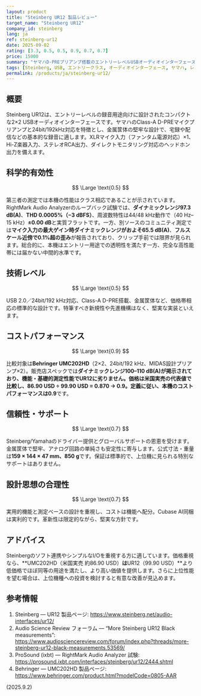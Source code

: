 ```yaml
---
layout: product
title: "Steinberg UR12 製品レビュー"
target_name: "Steinberg UR12"
company_id: steinberg
lang: ja
ref: steinberg-ur12
date: 2025-09-02
rating: [3.3, 0.5, 0.5, 0.9, 0.7, 0.7]
price: 15000
summary: "ヤマハD-PREプリアンプ搭載のエントリーレベルUSBオーディオインターフェース。低価格で基本的な録音機能を提供するが、メーカー公称値を下回る測定結果"
tags: [Steinberg, USB, エントリークラス, オーディオインターフェース, ヤマハ, レコーディング]
permalink: /products/ja/steinberg-ur12/
---
```

## 概要

Steinberg UR12は、エントリーレベルの録音用途向けに設計されたコンパクトな2×2 USBオーディオインターフェースです。ヤマハのClass-A D-PREマイクプリアンプと24bit/192kHz対応を特徴とし、金属筐体の堅牢な設計で、宅録や配信などの基本的な録音に適します。XLRマイク入力（ファンタム電源対応）×1、Hi-Z楽器入力、ステレオRCA出力、ダイレクトモニタリング対応のヘッドホン出力を備えます。

## 科学的有効性

$$ \Large \text{0.5} $$

第三者の測定では本機の性能はクラス相応であることが示されています。RightMark Audio Analyzerのループバック試験では、**ダイナミックレンジ97.3 dB(A)**、**THD 0.0005%（−3 dBFS）**、周波数特性は44/48 kHz動作で（40 Hz–15 kHz）**±0.00 dB**と実質フラットです。一方、別ソースのコミュニティ測定では**マイク入力の最大ゲイン時ダイナミックレンジがおよそ65.5 dB(A)**、**フルスケール近傍で0.1%超の歪み**が報告されており、クリップ手前では限界が見られます。総合的に、本機はエントリー用途での透明性を満たす一方、完全な高性能帯には届かない中間的水準です。

## 技術レベル

$$ \Large \text{0.5} $$

USB 2.0／24bit/192 kHz対応、Class-A D-PRE搭載、金属筐体など、価格帯相応の標準的な設計です。特筆すべき新規性や先進機構はなく、堅実な実装といえます。

## コストパフォーマンス

$$ \Large \text{0.9} $$

比較対象は**Behringer UMC202HD**（2×2、24bit/192 kHz、MIDAS設計プリアンプ×2）。販売店スペックでは**ダイナミックレンジ100–110 dB(A)**が掲示されており、機能・基礎的測定性能でUR12に劣りません。価格は米国実売の代表値で比較し、**86.90 USD ÷ 99.90 USD = 0.870 → 0.9**。定義に従い、本機のコストパフォーマンスは**0.9**です。

## 信頼性・サポート

$$ \Large \text{0.7} $$

Steinberg/Yamahaのドライバー提供とグローバルサポートの恩恵を受けます。金属筐体で堅牢、アナログ回路の単純さも安定性に寄与します。公式寸法・重量は**159 × 144 × 47 mm、850 g**です。保証は標準的で、上位機に見られる特別なサポートはありません。

## 設計思想の合理性

$$ \Large \text{0.7} $$

実用的機能と測定ベースの設計を重視し、コストは機能へ配分。Cubase AI同梱は実利的です。革新性は限定的ながら、堅実な方針です。

## アドバイス

Steinbergのソフト連携やシンプルなI/Oを重視する方に適しています。価格重視なら、**UMC202HD（米国実売 約86.90 USD）**は**UR12（99.90 USD）**より低価格でほぼ同等の用途を満たし、より高い価値を提供します。さらに上位性能を望む場合は、上位機種への投資を検討すると有意な改善が見込めます。

## 参考情報

1. Steinberg — UR12 製品ページ: https://www.steinberg.net/audio-interfaces/ur12/  
2. Audio Science Review フォーラム — “More Steinberg UR12 Black measurements”: https://www.audiosciencereview.com/forum/index.php?threads/more-steinberg-ur12-black-measurements.53569/  
3. ProSound (ixbt) — RightMark Audio Analyzer 試験: https://prosound.ixbt.com/interfaces/steinberg/ur12/2444.shtml  
4. Behringer — UMC202HD 製品ページ: https://www.behringer.com/product.html?modelCode=0805-AAR


(2025.9.2)